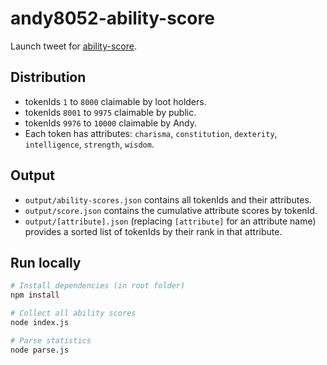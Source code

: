 # andy8052-ability-score

Launch tweet for [ability-score](https://twitter.com/andy8052/status/1432802588194377742).

## Distribution

- tokenIds `1` to `8000` claimable by loot holders.
- tokenIds `8001` to `9975` claimable by public.
- tokenIds `9976` to `10000` claimable by Andy.
- Each token has attributes: `charisma`, `constitution`, `dexterity`, `intelligence`, `strength`, `wisdom`.

## Output

- `output/ability-scores.json` contains all tokenIds and their attributes.
- `output/score.json` contains the cumulative attribute scores by tokenId.
- `output/[attribute].json` (replacing `[attribute]` for an attribute name) provides a sorted list of tokenIds by their rank in that attribute.

## Run locally

```bash
# Install dependencies (in root folder)
npm install

# Collect all ability scores
node index.js

# Parse statistics
node parse.js
```
